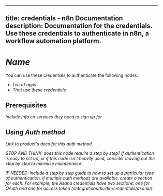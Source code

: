 <!--
# How to use this template

1. Make a new branch. If working on an internal ticket, include it at the start of the name. For example, DOC-123-feature-summary.
2. Create a new file, or find the file you want to edit, in integrations/builtin/credentials/. If creating a new file, the name should be the integration name.
3. Copy the template into the file (don't copy this comment).
4. Placeholder text is in _italic_ or between <>. Make sure to replace it! 
5. Before publishing, delete any comments.

Use the style guide: https://github.com/n8n-io/n8n-docs/wiki
You can find more info on working with the docs project in the README: https://github.com/n8n-io/n8n-docs/blob/main/README.md

-->

<!--
Set the meta title and meta description in the frontmatter
-->

---
title: <node-name> credentials - n8n Documentation
description: Documentation for the <node-name> credentials. Use these credentials to authenticate <node-name> in n8n, a workflow automation platform.
---

<!-- 
The title should be the name of the integration.
Match the brand name exactly. For example, GitHub NOT Github
-->
# _Name_

You can use these credentials to authenticate the following nodes:

* _List of apps_
* _That use these credentials_

## Prerequisites

_Include info on services they need to sign up for_


## Using _Auth method_
	
_Link to product's docs for this auth method._
	
_STOP AND THINK: does this node require a step by step? If authentication is easy to set up, or if this node isn't heavily used, consider leaving out the step by step to minimise maintenance._

_IF NEEDED: Include a step by step guide to how to set up a particular type of authentication. If multiple auth methods are available, create a section for each. For example, the Asana credentials have two sections: one for OAuth and one for access token (/integrations/builtin/credentials/asana/)_

<!-- 
Add any other sections here. 
You should include: quirks, pain points, complex topics that trip people up
-->
